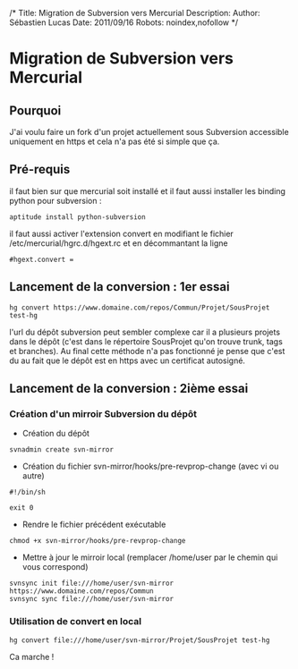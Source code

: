 /*
Title: Migration de Subversion vers Mercurial
Description: 
Author: Sébastien Lucas
Date: 2011/09/16
Robots: noindex,nofollow
*/
# Migration de Subversion vers Mercurial

## Pourquoi
J'ai voulu faire un fork d'un projet actuellement sous Subversion accessible uniquement en https et cela n'a pas été si simple que ça.
## Pré-requis

il faut bien sur que mercurial soit installé et il faut aussi installer les binding python pour subversion :
```
aptitude install python-subversion
```
il faut aussi activer l'extension convert en modifiant le fichier /etc/mercurial/hgrc.d/hgext.rc et en décommantant la ligne 
```
#hgext.convert =

```
## Lancement de la conversion : 1er essai

```
hg convert https://www.domaine.com/repos/Commun/Projet/SousProjet test-hg
```
l'url du dépôt subversion peut sembler complexe car il a plusieurs projets dans le dépôt (c'est dans le répertoire SousProjet qu'on trouve trunk, tags et branches). Au final cette méthode n'a pas fonctionné je pense que c'est du au fait que le dépôt est en https avec un certificat autosigné.
## Lancement de la conversion : 2ième essai

### Création d'un mirroir Subversion du dépôt

*	Création du dépôt
```
svnadmin create svn-mirror
```

*	Création du fichier svn-mirror/hooks/pre-revprop-change (avec vi ou autre)
```
#!/bin/sh

exit 0
```

*	Rendre le fichier précédent exécutable
```
chmod +x svn-mirror/hooks/pre-revprop-change
```

*	Mettre à jour le mirroir local (remplacer /home/user par le chemin qui vous correspond)
```
svnsync init file:///home/user/svn-mirror https://www.domaine.com/repos/Commun
svnsync sync file:///home/user/svn-mirror
```
### Utilisation de convert en local

```
hg convert file:///home/user/svn-mirror/Projet/SousProjet test-hg
```
Ca marche !





